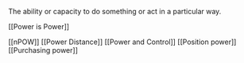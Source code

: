 The ability or capacity to do something or act in a particular way.

[[Power is Power]]



[[nPOW]]
[[Power Distance]]
[[Power and Control]]
[[Position power]]
[[Purchasing power]]
